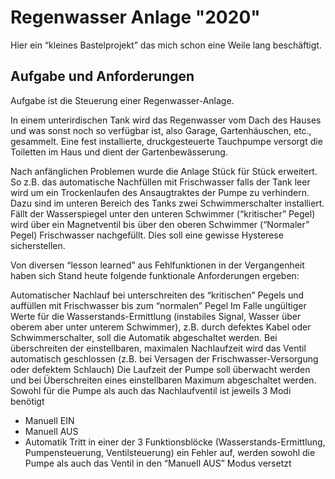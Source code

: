 # Regenwasser Anlage "2020"
Hier ein “kleines Bastelprojekt” das mich schon eine Weile lang beschäftigt.

## Aufgabe und Anforderungen
Aufgabe ist die Steuerung einer Regenwasser-Anlage.

In einem unterirdischen Tank wird das Regenwasser vom Dach des Hauses und was sonst noch so verfügbar ist, also Garage, Gartenhäuschen, etc., gesammelt. Eine fest installierte, druckgesteuerte Tauchpumpe versorgt die Toiletten im Haus und dient der Gartenbewässerung.

Nach anfänglichen Problemen wurde die Anlage Stück für Stück erweitert. So z.B. das automatische Nachfüllen mit Frischwasser falls der Tank leer wird um ein Trockenlaufen des Ansaugtraktes der Pumpe zu verhindern. Dazu sind im unteren Bereich des Tanks zwei Schwimmerschalter installiert. Fällt der Wasserspiegel unter den unteren Schwimmer (“kritischer” Pegel) wird über ein Magnetventil bis über den oberen Schwimmer (“Normaler” Pegel) Frischwasser nachgefüllt. Dies soll eine gewisse Hysterese sicherstellen.

Von diversen “lesson learned” aus Fehlfunktionen in der Vergangenheit haben sich Stand heute folgende funktionale Anforderungen ergeben:

Automatischer Nachlauf bei unterschreiten des “kritischen” Pegels und auffüllen mit Frischwasser bis zum “normalen” Pegel
Im Falle ungültiger Werte für die Wasserstands-Ermittlung (instabiles Signal, Wasser über oberem aber unter unterem Schwimmer), 
z.B. durch defektes Kabel oder Schwimmerschalter, soll die Automatik abgeschaltet werden.
Bei überschreiten der einstellbaren, maximalen Nachlaufzeit wird das Ventil automatisch geschlossen
(z.B. bei Versagen der Frischwasser-Versorgung oder defektem Schlauch)
Die Laufzeit der Pumpe soll überwacht werden und bei Überschreiten eines einstellbaren Maximum abgeschaltet werden.
Sowohl für die Pumpe als auch das Nachlaufventil ist jeweils 3 Modi benötigt
- Manuell EIN
- Manuell AUS
- Automatik
Tritt in einer der 3 Funktionsblöcke (Wasserstands-Ermittlung, Pumpensteuerung, Ventilsteuerung) ein Fehler auf, werden sowohl die Pumpe als auch das Ventil in den “Manuell AUS” Modus versetzt
